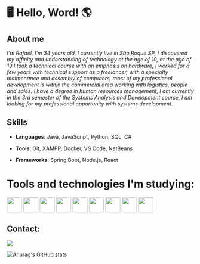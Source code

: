 # :desktop_computer: Hello, Word! :earth_americas:

## About me

_I'm Rafael, I'm 34 years old, I currently live in São Roque.SP, I discovered my affinity and understanding of technology at the age of 10, at the age of 19 I took a technical course with an emphasis on hardware, I worked for a few years with technical support as a freelancer, with a specialty maintenance and assembly of computers, most of my professional development is within the commercial area working with logistics, people and sales. I have a degree in human resources management, I am currently in the 3rd semester of the Systems Analysis and Development course, I am looking for my professional opportunity with systems development._

<!---
Rafael-Prodo/Rafael-Prodo is a ✨ special ✨ repository because its `README.md` (this file) appears on your GitHub profile.
You can click the Preview link to take a look at your changes.
--->

## Skills

* **Languages**: Java, JavaScript, Python, SQL, C#
  
* **Tools**: Git, XAMPP, Docker, VS Code, NetBeans
  
* **Frameworks**: Spring Boot, Node.js, React


# Tools and technologies I'm studying:

<img src="https://cdn.jsdelivr.net/gh/devicons/devicon@latest/icons/csharp/csharp-original.svg" width="40" height="40"/> <img src="https://cdn.jsdelivr.net/gh/devicons/devicon@latest/icons/java/java-original.svg" width="40" height="40"/> <img src="https://cdn.jsdelivr.net/gh/devicons/devicon@latest/icons/javascript/javascript-original.svg" width="40" height="40"/> <img src="https://cdn.jsdelivr.net/gh/devicons/devicon@latest/icons/python/python-original-wordmark.svg" width="40" height="40"/> <img src="https://cdn.jsdelivr.net/gh/devicons/devicon@latest/icons/react/react-original-wordmark.svg" width="40" height="40"/> <img src="https://cdn.jsdelivr.net/gh/devicons/devicon@latest/icons/css3/css3-original.svg" width="40" height="40"/> <img src="https://cdn.jsdelivr.net/gh/devicons/devicon@latest/icons/html5/html5-original.svg" width="40" height="40"/> <img src="https://cdn.jsdelivr.net/gh/devicons/devicon@latest/icons/mysql/mysql-original-wordmark.svg" width="40" height="40"/> <img src="https://cdn.jsdelivr.net/gh/devicons/devicon@latest/icons/linux/linux-original.svg" width="40" height="40"/>

## Contact:

<div>
<a href="https://www.linkedin.com/in/rafael-prosdoskimis-383405241" target="_blank"><img loading="lazy" src="https://img.shields.io/badge/-LinkedIn-%230077B5?style=for-the-badge&logo=linkedin&logoColor=white" target="_blank"></a>   
</div>


[![Anurag's GitHub stats](https://github-readme-stats.vercel.app/api?Rafael-Prodo=anuraghazra)](https://github.com/anuraghazra/github-readme-stats)
